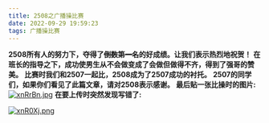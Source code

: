 ```yaml
---
title: 2508之广播操比赛
date: 2022-09-29 19:59:23
tags: 广播操比赛
---
```


**2508所有人的努力下，夺得了~~倒数第一名~~的好成绩。让我们表示热烈地祝贺！**
**在班长的指导之下，成功使男生从不会做变成了会做但做得不齐，得到了强哥的赞美。**
**比赛时我们和2507一起比，2508成为了2507成功的衬托。**
**2507的同学们，如果你们看见了此篇文章，请对2508表示感谢。**
**最后贴一张比操时的图片:**
[![xnRrBn.jpg](https://s1.ax1x.com/2022/09/29/xnRrBn.jpg)](https://imgse.com/i/xnRrBn)
**在要上传时突然发现写错了:**

[![xnR0Xj.png](https://s1.ax1x.com/2022/09/29/xnR0Xj.png)](https://imgse.com/i/xnR0Xj)

